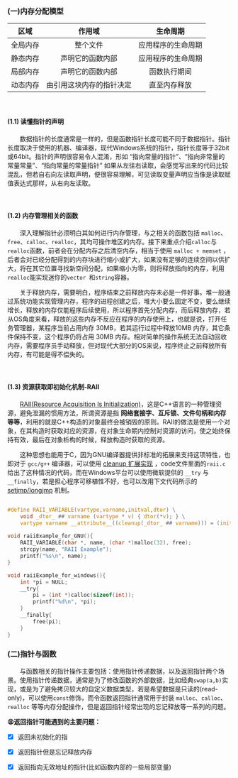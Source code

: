 ### (一)内存分配模型

|   区域   |          作用域          |      生命周期      |
| :------: | :----------------------: | :----------------: |
| 全局内存 |         整个文件         | 应用程序的生命周期 |
| 静态内存 |     声明它的函数内部     | 应用程序的生命周期 |
| 局部内存 |     声明它的函数内部     |    函数执行期间    |
| 动态内存 | 由引用这块内存的指针决定 |    直至内存释放    |

　

#### **(1.1) 读懂指针的声明**

　　数据指针的长度通常是一样的，但是函数指针长度可能不同于数据指针。指针长度取决于使用的机器、编译器，现代Windows系统的指针，指针长度等于32bit或64bit。指针的声明很容易令人混淆，形如 “指向常量的指针”、“指向非常量的常量常量”、“指向常量的常量指针” 如果从左往右读取，会感觉写出来的代码比较混乱，但若自右向左读取声明，便很容易理解，可见读取变量声明应当像是读取赋值表达式那样，从右向左读取。

　

####  **(1.2) 内存管理相关的函数**

　　深入理解指针必须明白其如何进行内存管理，与之相关的函数包括 `malloc`、`free`、`calloc`、`realloc`，其均可操作堆区的内存。接下来重点介绍`calloc`与`realloc`函数，前者会在分配内存之后清空内存，相当于使用 `malloc + memset` ，后者会对已经分配得到的内存块进行缩小或扩大，如果没有足够的连续空间以供扩大，将在其它位置寻找新空间分配，如果缩小为零，则将释放指向的内存，利用`realloc`能实现迷你的`vector `和`string`容器。

　　关于释放内存，需要明白，程序结束之前释放内存未必是一件好事。堆一般通过系统功能实现管理内存，程序的进程创建之后，堆大小要么固定不变，要么继续增长，释放的内存仅能程序后续使用，所以程序首先分配内存，而后释放内存，若从OS角度来看，释放的这些内存不反应在程序的内存使用上，也就是说，打开任务管理器，某程序当前占用内存 30MB，若其运行过程中释放10MB 内存，其它条件保持不变，这个程序仍将占用 30MB 内存。相对简单的操作系统无法自动回收内存，需要程序员手动释放，但对现代大部分的OS来说，程序终止之前释放所有内存，有可能是得不偿失的。

　

####  **(1.3) 资源获取即初始化机制-RAII**

　　[RAII(Resource Acquisition Is Initialization)](https://zh.wikipedia.org/wiki/RAII)，这是C++语言的一种管理资源，避免泄漏的惯用方法，所谓资源是指 **网络套接字、互斥锁、文件句柄和内存等等**，利用的就是C++构造的对象最终会被销毁的原则。RAII的做法是使用一个对象，在其构造时获取对应的资源，在对象生命期内控制对资源的访问，使之始终保持有效，最后在对象析构的时候，释放构造时获取的资源。

　　这种思想也能用于C，因为GNU编译器提供非标准的拓展来支持这项特性，也即对于 `gcc/g++` 编译器，可以使用 [cleanup 扩展实现](http://en.wikipedia.org/wiki/Resource_Acquisition_Is_Initialization#GCC_extensions_for_C) ，code文件里面的`raii.c`给出了这种情况的代码，而在Windows平台可以使用微软提供的 `__try` 与 `__finally`，若是担心程序可移植性不好，也可以改用下文代码所示的 [setjmp/longjmp](https://www.cnblogs.com/hazir/p/c_setjmp_longjmp.html) 机制。

```c

#define RAII_VARIABLE(vartype,varname,initval,dtor) \
    void _dtor_ ## varname (vartype * v) { dtor(*v); } \
    vartype varname __attribute__((cleanup(_dtor_ ## varname))) = (initval)
 
void raiiExample_for_GNU(){
    RAII_VARIABLE(char *, name, (char *)malloc(32), free);
    strcpy(name, "RAII Example");
    printf("%s\n", name);
}
```

```c
void raiiExample_for_windows(){
    int *pi = NULL;
    __try{
        pi = (int *)calloc(sizeof(int));
        printf("%d\n", *pi);
    }
    __finally{
        free(pi);
    }
}
```



### (二)指针与函数

　　与函数相关的指针操作主要包括：使用指针传递数据，以及返回指针两个场景。使用指针传递数据，通常是为了修改函数的外部数据，比如经典`swap(a,b)`实现，或是为了避免拷贝较大的自定义数据类型，若是希望数据是只读的(read-only)，可以使用`const`修饰，而令函数返回指针通常用于封装 `malloc`、`calloc`、`realloc` 等等内存分配操作，但是返回指针经常出现的忘记释放等一系列的问题。

**:tired_face:返回指针可能遇到的主要问题：**

- [x] 返回未初始化的指
- [x] 返回指针但是忘记释放内存
- [x] 返回指向无效地址的指针(比如函数内部的一些局部变量)




